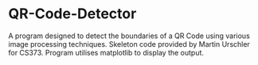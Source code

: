 # QR-Code-Detector
A program designed to detect the boundaries of a QR Code using various image processing techniques.
Skeleton code provided by Martin Urschler for CS373.
Program utilises matplotlib to display the output.
